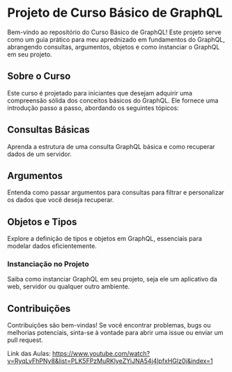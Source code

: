 # Projeto de Curso Básico de GraphQL
Bem-vindo ao repositório do Curso Básico de GraphQL! Este projeto serve como um guia prático para meu aprednizado em fundamentos do GraphQL, abrangendo consultas, argumentos, objetos e como instanciar o GraphQL em seu projeto.

## Sobre o Curso
Este curso é projetado para iniciantes que desejam adquirir uma compreensão sólida dos conceitos básicos do GraphQL. Ele fornece uma introdução passo a passo, abordando os seguintes tópicos:

## Consultas Básicas
Aprenda a estrutura de uma consulta GraphQL básica e como recuperar dados de um servidor.

## Argumentos
Entenda como passar argumentos para consultas para filtrar e personalizar os dados que você deseja recuperar.

## Objetos e Tipos 
Explore a definição de tipos e objetos em GraphQL, essenciais para modelar dados eficientemente.

### Instanciação no Projeto 
Saiba como instanciar GraphQL em seu projeto, seja ele um aplicativo da web, servidor ou qualquer outro ambiente.

## Contribuições
Contribuições são bem-vindas! Se você encontrar problemas, bugs ou melhorias potenciais, sinta-se à vontade para abrir uma issue ou enviar um pull request.

Link das Aulas: https://www.youtube.com/watch?v=RyqLvFhPNy8&list=PLK5FPzMuRKlyeZYiJNA54j4lpfxHGlz0j&index=1
